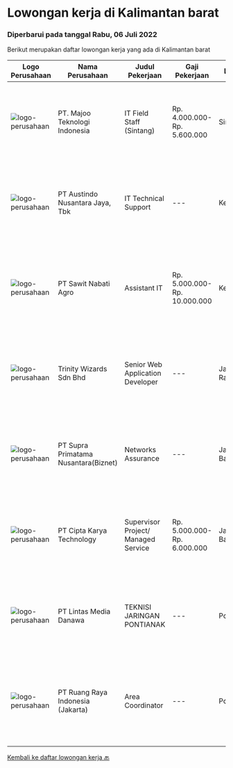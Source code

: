 
  # Lowongan kerja di Kalimantan barat

  ### Diperbarui pada tanggal Rabu, 06 Juli 2022

  Berikut merupakan daftar lowongan kerja yang ada di Kalimantan barat

  |Logo Perusahaan | Nama Perusahaan | Judul Pekerjaan | Gaji Pekerjaan | Lokasi | Deskripsi | Tanggal diunggah | Pranala |
  | -------------- | --------------- | --------------- | --------- | --------- | -------------- | ------- | ----------- |
  |![logo-perusahaan](https://image-service-cdn.seek.com.au/189bf52fde82636e38ad72262805fd31d41717ee/ee4dce1061f3f616224767ad58cb2fc751b8d2dc)|PT. Majoo Teknologi Indonesia|IT Field Staff (Sintang)|Rp. 4.000.000-Rp. 5.600.000|Sintang|Kualifikasi Minimal: D3/S1 Teknologi Informasi atau Sistem Informasi Pengalaman 1 tahun bekerja sebagai teknisi lapangan di bidang teknologi informasi...|Selasa, 05 Juli 2022|https://www.jobstreet.co.id/id/job/it-field-staff-sintang-3944815?token=0~93184adc-21c7-4635-9e91-1022eb7d765f&sectionRank=1&jobId=jobstreet-id-job-3944815|
|![logo-perusahaan](https://image-service-cdn.seek.com.au/04c140496e4739a06f7f65021ebe1dc83a16080e/ee4dce1061f3f616224767ad58cb2fc751b8d2dc)|PT Austindo Nusantara Jaya, Tbk|IT Technical Support|---|Ketapang|Qualifications: Minimum D3 or Bachelor Degree in Computer Science or Information Technology. Certification in any of IT professional qualification is...|Rabu, 29 Juni 2022|https://www.jobstreet.co.id/id/job/it-technical-support-3937936?token=0~93184adc-21c7-4635-9e91-1022eb7d765f&sectionRank=2&jobId=jobstreet-id-job-3937936|
|![logo-perusahaan](https://image-service-cdn.seek.com.au/47f2a2b696b96a62e28c9f982de47a7549983343/ee4dce1061f3f616224767ad58cb2fc751b8d2dc)|PT Sawit Nabati Agro|Assistant IT|Rp. 5.000.000-Rp. 10.000.000|Ketapang|Tugas Pekerjaan: Mengatur dan mengawasi koneksi jaringan dan mengkoordinir penggunaan asset IT. Mengatasi masalah gangguan jaringan internet, telepon,...|Senin, 27 Juni 2022|https://www.jobstreet.co.id/id/job/assistant-it-3935103?token=0~93184adc-21c7-4635-9e91-1022eb7d765f&sectionRank=3&jobId=jobstreet-id-job-3935103|
|![logo-perusahaan](https://image-service-cdn.seek.com.au/cfe05f28dbf142b84128ef993563f57445f28dbd/ee4dce1061f3f616224767ad58cb2fc751b8d2dc)|Trinity Wizards Sdn Bhd|Senior Web Application Developer|---|Jakarta Raya|Responsible for designing or re-designing, developing, testing, and implementing complex Web software programs and applications and providing...|Rabu, 29 Juni 2022|https://www.jobstreet.co.id/id/job/senior-web-application-developer-5010792/origin/my?token=0~93184adc-21c7-4635-9e91-1022eb7d765f&sectionRank=4&jobId=jobstreet-my-job-5010792|
|![logo-perusahaan](https://image-service-cdn.seek.com.au/1033d36f751f076cfdd637ed0acbcbf8508866ec/ee4dce1061f3f616224767ad58cb2fc751b8d2dc)|PT Supra Primatama Nusantara(Biznet)|Networks Assurance|---|Jawa Barat|Tanggung Jawab:  Melakukan Audit &amp; Commissioning jaringan Fiber Optic (FTTx GPON, and Metro Ethernet) Memastikan pembangunan jaringan fiber optik...|Rabu, 22 Juni 2022|https://www.jobstreet.co.id/id/job/networks-assurance-3928898?token=0~93184adc-21c7-4635-9e91-1022eb7d765f&sectionRank=5&jobId=jobstreet-id-job-3928898|
|![logo-perusahaan](https://image-service-cdn.seek.com.au/a11cad0914ed7e7855ca00a4ca693b8cefcb5be2/ee4dce1061f3f616224767ad58cb2fc751b8d2dc)|PT Cipta Karya Technology|Supervisor Project/ Managed Service|Rp. 5.000.000-Rp. 6.000.000|Jawa Barat|Supervisor Project/ Managed Service (Seluruh Indonesia)Kualifikasi : Usia maksimal 45 tahun. Pendidikan minimal SMK/D-3/ Sederajatnya. Pengalaman...|Sabtu, 18 Juni 2022|https://www.jobstreet.co.id/id/job/supervisor-project-managed-service-3925241?token=0~93184adc-21c7-4635-9e91-1022eb7d765f&sectionRank=6&jobId=jobstreet-id-job-3925241|
|![logo-perusahaan](https://image-service-cdn.seek.com.au/4cc5b4edd8a09fb41741a122f57ee79a81b9a89e/ee4dce1061f3f616224767ad58cb2fc751b8d2dc)|PT Lintas Media Danawa|TEKNISI JARINGAN PONTIANAK|---|Pontianak|Kualifikasi: Usia maksimum saat melamar adalah 28 tahun Minimal Pendidikan SMK Jurusan Teknik Komputer, Teknik Telekomunikasi dan sejenisnya Minimal...|Jumat, 10 Juni 2022|https://www.jobstreet.co.id/id/job/teknisi-jaringan-pontianak-3914637?token=0~93184adc-21c7-4635-9e91-1022eb7d765f&sectionRank=7&jobId=jobstreet-id-job-3914637|
|![logo-perusahaan](https://image-service-cdn.seek.com.au/7eee59ea5934120f389dd02961ddcb6b62946481/ee4dce1061f3f616224767ad58cb2fc751b8d2dc)|PT Ruang Raya Indonesia (Jakarta)|Area Coordinator|---|Pontianak|Ruangguru is a tech-enabled education company that provides a one-stop learning experience for students to have better access to quality content and...|Rabu, 08 Juni 2022|https://www.jobstreet.co.id/id/job/area-coordinator-1031929342?token=0~93184adc-21c7-4635-9e91-1022eb7d765f&sectionRank=8&jobId=jobstreet-id-job-1031929342|


  [Kembali ke daftar lowongan kerja 🔙](../README.md#daftar-lowongan-kerja)
  